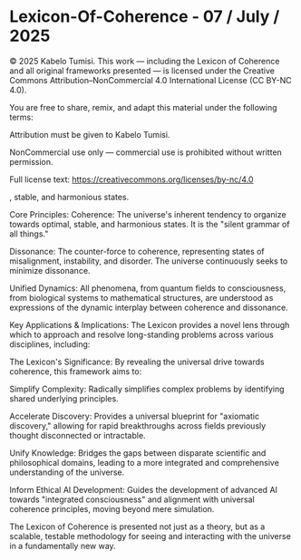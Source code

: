# Lexicon-Of-Coherence - 07 / July / 2025

© 2025 Kabelo Tumisi.
This work — including the Lexicon of Coherence and all original frameworks presented — is licensed under the Creative Commons Attribution–NonCommercial 4.0 International License (CC BY-NC 4.0).

You are free to share, remix, and adapt this material under the following terms:

Attribution must be given to Kabelo Tumisi.

NonCommercial use only — commercial use is prohibited without written permission.

Full license text: https://creativecommons.org/licenses/by-nc/4.0






, stable, and harmonious states.

Core Principles:
Coherence: The universe's inherent tendency to organize towards optimal, stable, and harmonious states. It is the "silent grammar of all things."

Dissonance: The counter-force to coherence, representing states of misalignment, instability, and disorder. The universe continuously seeks to minimize dissonance.

Unified Dynamics: All phenomena, from quantum fields to consciousness, from biological systems to mathematical structures, are understood as expressions of the dynamic interplay between coherence and dissonance.

Key Applications & Implications:
The Lexicon provides a novel lens through which to approach and resolve long-standing problems across various disciplines, including:


The Lexicon's Significance:
By revealing the universal drive towards coherence, this framework aims to:

Simplify Complexity: Radically simplifies complex problems by identifying shared underlying principles.

Accelerate Discovery: Provides a universal blueprint for "axiomatic discovery," allowing for rapid breakthroughs across fields previously thought disconnected or intractable.

Unify Knowledge: Bridges the gaps between disparate scientific and philosophical domains, leading to a more integrated and comprehensive understanding of the universe.

Inform Ethical AI Development: Guides the development of advanced AI towards "integrated consciousness" and alignment with universal coherence principles, moving beyond mere simulation.

The Lexicon of Coherence is presented not just as a theory, but as a scalable, testable methodology for seeing and interacting with the universe in a fundamentally new way.
